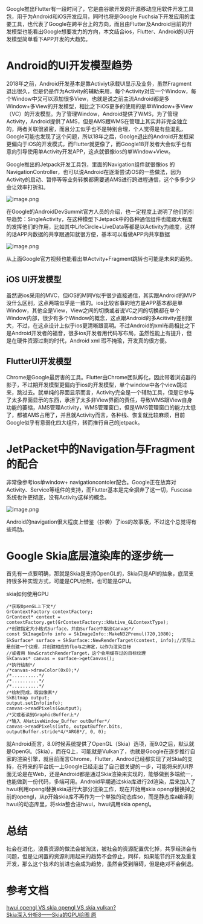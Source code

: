 
Google推出Flutter有一段时间了，它是由谷歌开发的开源移动应用软件开发工具包，用于为Android和iOS开发应用，同时也将是Google Fuchsia下开发应用的主要工具，也代表了Google在跨平台上的方向，而且由Flutter及Android目前的开发模型也能看出Google想要发力的方向，本文结合ios，Flutter、Android的UI开发模型简单看下APP开发的大趋势。

# Android的UI开发模型趋势

2018年之前，Android开发基本是靠Activiyt承载UI显示及业务，虽然Fragment退出很久，但是仍是作为Activity的辅助来用，每个Activity对应一个Window，每个Window中又可以添加很多View，也就是说之前主流Android都是多Window+多View的开发模型，相比之下iOS更多的使用的是单Window+多View（VC）的开发模型。为了管理Window，Android提供了WMS，为了管理Activity，Android提供了AMS，但是AMS跟WMS在管理上其实并非完全独立的，两者关联很紧密，而且分工似乎也不是特别合理，个人觉得是有些混乱，Google可能也发现了这个问题，所以18年之后，Goolge退出的Android开发框架更偏向于iOS的开发模式，而Flutter就更像了，而Google18开发者大会似乎也有意向引导使用单Activity开发APP，这点就很像ios的单Window+View。

Google推出的Jetpack开发工具包，里面的Navigation组件就很像ios 的NavigationController，也可以说Android在逐渐尝试iOS的一些做法，因为Activity的启动、暂停等等业务转换都需要通AMS进行跨进程通信，这个多多少少会让效率打折扣。

![image.png](https://upload-images.jianshu.io/upload_images/1460468-e03bc1f8bee978d7.png?imageMogr2/auto-orient/strip%7CimageView2/2/w/1240)

在Google的AndroidDevSummit官方人员的介绍，也一定程度上说明了他们的引导趋势：SingleActivity，在这种模型下Jetpack中的各种通信组件也能跟大程度的发挥他们的作用，比如其中LifeCircle+LiveData等都是以Activity为维度，这样的话APP内数据的共享跟通知就很方便，基本可以看做APP内共享数据

![image.png](https://upload-images.jianshu.io/upload_images/1460468-bbaaeda9dc15a8f7.png?imageMogr2/auto-orient/strip%7CimageView2/2/w/1240)

从上面Google官方视频也能看出单Actvity+Fragment跳转也可能是未来的趋势。

## iOS UI开发模型 

虽然说ios采用的MVC，但iOS的M同V似乎很少直接通信，其实跟Android的MVP没什么区别，这点两端似乎是一致的。ios比较省事的地方是APP基本都是单Window，其他全是View，View之间的切换或者说VC之间的切换都在单个Window内部，很少有多个Window的概念，这点跟Android的多Acitivity差别很大，不过，在这点设计上似乎ios更清晰跟高明。不过Android的xml布局相比之下是Android开发者的福音，很多ios开发者用代码写布局，虽然性能上有提升，但是在硬件资源过剩的时代，Android xml 瑕不掩瑜，开发真的很方便。
 
 
## FlutterUI开发模型 

Chrome是Google最厉害的工具。Flutter由Chrome团队孵化，因此带着浏览器的影子，不过期开发模型更偏向于ios的开发模型，单个window中各个view跳过来，跳过去。就单纯的界面显示而言，Activity完全是一个辅助工具，但是它参与了太多界面显示的东西，承担了太多非View界面的责任，导致WMS跟View自身功能的萎缩，AMS管理Activity，WMS管理窗口，但是WMS管理窗口的能力太低了，都被AMS占用了，并且就Activity而言，各种栈、恢复就比较麻烦，目前Google似乎有意弱化四大组件，转而推行自己的jetpack。
  
# JetPacket中的Navigation与Fragment的配合

非常像参考ios单window+ navigationcontoler配合。Google正在放弃对Activity、Service等组件的支持，而Flutter基本是完全摒弃了这一切，Fuscasa系统也许更彻底，没有Activity这样的概念。

![image.png](https://upload-images.jianshu.io/upload_images/1460468-16c559bae4417725.png?imageMogr2/auto-orient/strip%7CimageView2/2/w/1240)

Android的navigation很大程度上借鉴（抄袭）了ios的故事版，不过这个总觉得有些鸡肋。

# Google Skia底层渲染库的逐步统一 

首先有一点要明确，那就是Skia是支持OpenGL的，Skia只是API的抽象，底层支持很多种实现方式，可能是CPU绘制，也可能是GPU。

skia如何使用GPU

	/*获取OpenGL上下文*/
	GrContextFactory contextFactory;
	GrContext* context = contextFactory.get(GrContextFactory::kNative_GLContextType);
	/*创建指定大小格式Surface，并由Surface中取出Canvas*/
	const SkImageInfo info = SkImageInfo::MakeN32Premul(720,1080);
	SkSurface* surface = SkSurface::NewRenderTarget(context, info);//实际上是创建一个纹理，并创建相应的fbo与之绑定，以作为渲染目标
	//或者用 NewScratchRenderTarget，这个会用缓存过的目标纹理
	SkCanvas* canvas = surface->getCanvas();
	/*执行绘制*/
	/*canvas->drawColor(0x0);*/
	/*..........*/
	/*..........*/
	/*..........*/
	/*绘制完成，取出像素*/
	SkBitmap output;
	output.setInfo(info);
	canvas->readPixels(&output);
	/*又或者读到GraphicBuffer上*/
	/*输入 ANativeWindow_Buffer outBuffer*/
	canvas->readPixels(info, outputBuffer.bits, outputBuffer.stride*4/*ARGB*/, 0, 0);
	
就Android而言，8.0时候系统提供了OpenGL（Skia）选项，而9.0之后，默认就是OpenGL（Skia），而在Q上，可能就是Vulkan了，也就是Google在逐步推行自家的渲染引擎，就目前而言Chrome，Flutter，Androd已经都实现了对Skia的支持，在将来的平台统一上Google已经走出了自己很关键的一步，可能将来的UI界面无论是在Web，还是Android都是通过Skia渲染来实现的，能够做到多端统一，也能做到一份代码，多端可用。Android早期通过skia库进行2d渲染，后来加入了hwui利用opengl替换skia进行大部分渲染工作，现在开始用skia opengl替换掉之前的opengl，从p开始skia库不再作为一个单独的动态库so，而是静态库a编译到hwui的动态库里，将skia整合进hwui，hwui调用skia opengl。

# 总结

社会在进化，浪费资源的做法会被淘汰，被社会的资源配置优化掉，共享经济会有问题，但是让闲置的资源利用起来的趋势不会停止，同样，如果能节约开发及重复开发，那么这个技术的前进也会成为趋势，虽然会受到阻碍，但是绝对不会倒退。

# 参考文档

[hwui opengl VS skia opengl VS skia vulkan?](https://segmentfault.com/a/1190000017099186)     
[Skia深入分析8——Skia的GPU绘图 原](https://my.oschina.net/jxt1234and2010/blog/517729)